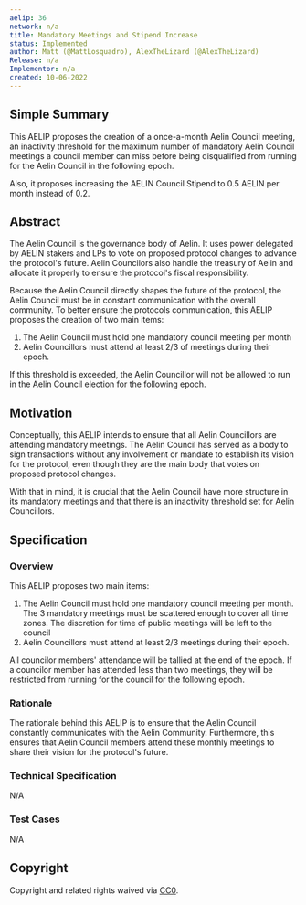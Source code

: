 ```yaml
---
aelip: 36
network: n/a
title: Mandatory Meetings and Stipend Increase
status: Implemented
author: Matt (@MattLosquadro), AlexTheLizard (@AlexTheLizard)
Release: n/a
Implementor: n/a
created: 10-06-2022
---
```


## Simple Summary

This AELIP proposes the creation of a once-a-month Aelin Council meeting, an inactivity threshold for the maximum number of mandatory Aelin Council meetings a council member can miss before being disqualified from running for the Aelin Council in the following epoch.

Also, it proposes increasing the AELIN Council Stipend to 0.5 AELIN per month instead of 0.2.

## Abstract

The Aelin Council is the governance body of Aelin. It uses power delegated by AELIN stakers and LPs to vote on proposed protocol changes to advance the protocol's future. Aelin Councilors also handle the treasury of Aelin and allocate it properly to ensure the protocol's fiscal responsibility.

Because the Aelin Council directly shapes the future of the protocol, the Aelin Council must be in constant communication with the overall community. To better ensure the protocols communication, this AELIP proposes the creation of two main items:

1. The Aelin Council must hold one mandatory council meeting per month
2. Aelin Councillors must attend at least 2/3 of meetings during their epoch.

If this threshold is exceeded, the Aelin Councillor will not be allowed to run in the Aelin Council election for the following epoch.

## Motivation

Conceptually, this AELIP intends to ensure that all Aelin Councillors are attending mandatory meetings. The Aelin Council has served as a body to sign transactions without any involvement or mandate to establish its vision for the protocol, even though they are the main body that votes on proposed protocol changes.

With that in mind, it is crucial that the Aelin Council have more structure in its mandatory meetings and that there is an inactivity threshold set for Aelin Councillors.

## Specification

### Overview

This AELIP proposes two main items:

1. The Aelin Council must hold one mandatory council meeting per month. The 3 mandatory meetings must be scattered enough to cover all time zones. The discretion for time of public meetings will be left to the council
2. Aelin Councillors must attend at least 2/3 meetings during their epoch.

All councilor members' attendance will be tallied at the end of the epoch. If a councilor member has attended less than two meetings, they will be restricted from running for the council for the following epoch.

### Rationale

The rationale behind this AELIP is to ensure that the Aelin Council constantly communicates with the Aelin Community. Furthermore, this ensures that Aelin Council members attend these monthly meetings to share their vision for the protocol's future.

### Technical Specification

<!--The technical specification should outline the public API of the changes proposed. That is, changes to any of the interfaces Synthetix currently exposes or the creations of new ones.-->

N/A

### Test Cases

<!--Test cases for an implementation are mandatory for AELIPs but can be included with the implementation..-->

N/A

## Copyright

Copyright and related rights waived via [CC0](https://creativecommons.org/publicdomain/zero/1.0/).
